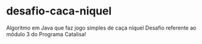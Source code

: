 # desafio-caca-niquel
Algoritmo em Java que faz jogo  simples de caça níquel
Desafio referente ao módulo 3 do Programa Catalisa!
